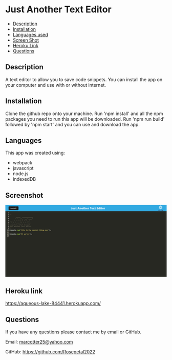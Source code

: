 # Just Another Text Editor

  * [Description](#description)
  * [Installation](#installation)
  * [Languages used](#languages)
  * [Screen Shot](#screenshot)
  * [Heroku Link](#heroku-link)
  * [Questions](#email)
  
  
  ## Description 

  A text editor to allow you to save code snippets. You can install the app on your computer and use with or without internet. 

  ## Installation

  Clone the github repo onto your machine. Run 'npm install' and all the npm packages you need to run this app will be downloaded. Run 'npm run build' followed by 'npm start' and you can use and download the app. 

  ## Languages

  This app was created using:
  
  * webpack
  * javascript
  * node.js
  * indexedDB

  ## Screenshot
  ![This is an image](./client/src/images/JATE.png)

  ## Heroku link

  https://aqueous-lake-84441.herokuapp.com/


  ## Questions

  If you have any questions please contact me by email or GitHub.

  Email: marcotter25@yahoo.com

  GitHub: https://github.com/Rosepetal2022

